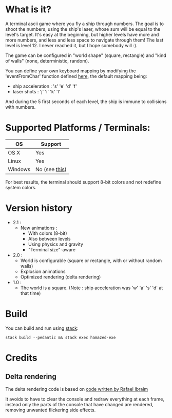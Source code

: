 # What is it?

A terminal ascii game where you fly a ship through numbers. The goal is to shoot
the numbers, using the ship's laser, whose sum will be equal to the
level's target. It's easy at the beginning, but higher levels have more and more numbers,
and less and less space to navigate through them! The last
level is level 12. I never reached it, but I hope somebody will :).

The game can be configured in "world shape" (square, rectangle) and "kind of walls"
(none, deterministic, random).

You can define your own keyboard mapping by modifying the 'eventFromChar' function
defined [here](src/Game/Event.hs), the default mapping being:
- ship acceleration : 's' 'e' 'd' 'f'
- laser shots       : 'j' 'i' 'k' 'l'

And during the 5 first seconds of each level, the ship is immune to collisions with numbers.

# Supported Platforms / Terminals:

|OS       |Support|
|---------|-------|
|OS X     |Yes    |
|Linux    |Yes    |
|Windows  |No (see [this](https://ghc.haskell.org/trac/ghc/ticket/7353)) |

For best results, the terminal should support 8-bit colors and not redefine system colors.

# Version history
- 2.1 :
  - New animations :
    - With colors (8-bit)
    - Also between levels
    - Using physics and gravity
    - "Terminal size"-aware
- 2.0 :
  - World is configurable (square or rectangle, with or without random walls)
  - Explosion animations
  - Optimized rendering (delta rendering)
- 1.0 :
  - The world is a square. (Note : ship acceleration was 'w' 'a' 's' 'd' at that time)

# Build

You can build and run using [stack](https://docs.haskellstack.org):

`stack build --pedantic && stack exec hamazed-exe`

# Credits

## Delta rendering

The delta rendering code is based on [code written by Rafael Ibraim](https://gist.github.com/ibraimgm/40e307d70feeb4f117cd)

It avoids to have to clear the console and redraw everything at each frame,
instead only the parts of the console that have changed are rendered,
removing unwanted flickering side effects.
